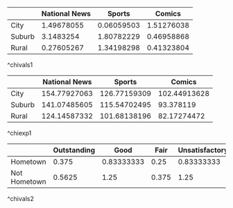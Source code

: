 |        | National News | Sports     | Comics     |
| ------ | ------------- | ---------- | ---------- |
| City   | 1.49678055    | 0.06059503 | 1.51276038 |
| Suburb | 3.1483254     | 1.80782229 | 0.46958868 |
| Rural  | 0.27605267    | 1.34198298 | 0.41323804 |
^chivals1

|        | National News | Sports       | Comics       |
| ------ | ------------- | ------------ | ------------ |
| City   | 154.77927063  | 126.77159309 | 102.44913628 |
| Suburb | 141.07485605  | 115.54702495 | 93.378119    |
| Rural  | 124.14587332  | 101.68138196 | 82.17274472  |
^chiexp1

|              | Outstanding | Good       | Fair  | Unsatisfactory |
| ------------ | ----------- | ---------- | ----- | -------------- |
| Hometown     | 0.375       | 0.83333333 | 0.25  | 0.83333333     |
| Not Hometown | 0.5625      | 1.25       | 0.375 | 1.25           |
^chivals2

